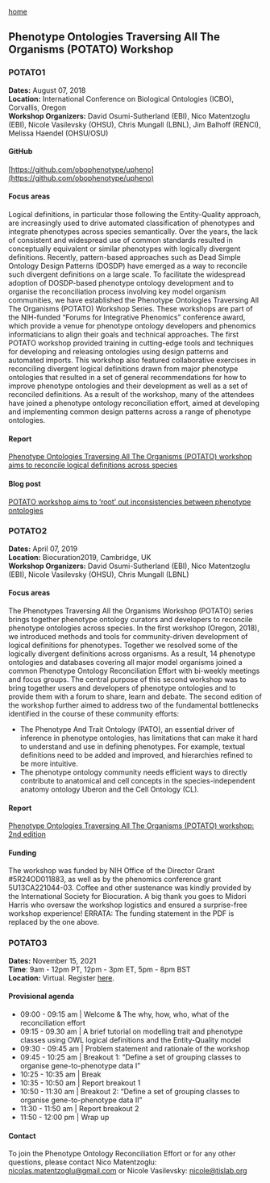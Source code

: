 [home](https://monarch-initiative.github.io/phenomics/)

## Phenotype Ontologies Traversing All The Organisms (POTATO) Workshop

### POTATO1
**Dates:** August 07, 2018   
**Location:** International Conference on Biological Ontologies (ICBO), Corvallis, Oregon  
**Workshop Organizers:** David Osumi-Sutherland (EBI), Nico Matentzoglu (EBI), Nicole Vasilevsky (OHSU), Chris Mungall (LBNL), Jim Balhoff (RENCI), Melissa Haendel (OHSU/OSU)   

#### GitHub
[https://github.com/obophenotype/upheno](https://github.com/obophenotype/upheno)

#### Focus areas
Logical definitions, in particular those following the Entity-Quality approach, are increasingly used to drive automated classification of phenotypes and integrate phenotypes across species semantically. Over the years, the lack of consistent and widespread use of common standards resulted in conceptually equivalent or similar phenotypes with logically divergent definitions. Recently, pattern-based approaches such as Dead Simple Ontology Design Patterns (DOSDP) have emerged as a way to reconcile such divergent definitions on a large scale. To facilitate the widespread adoption of DOSDP-based phenotype ontology development and to organise the reconciliation process involving key model organism communities, we have established the Phenotype Ontologies Traversing All The Organisms (POTATO) Workshop Series. These workshops are part of the NIH-funded “Forums for Integrative Phenomics” conference award, which provide a venue for phenotype ontology developers and phenomics informaticians to align their goals and technical approaches. The first POTATO workshop provided training in cutting-edge tools and techniques for developing and releasing ontologies using design patterns and automated imports. This workshop also featured collaborative exercises in reconciling divergent logical definitions drawn from major phenotype ontologies that resulted in a set of general recommendations for how to improve phenotype ontologies and their development as well as a set of reconciled definitions. As a result of the workshop, many of the attendees have joined a phenotype ontology reconciliation effort, aimed at developing and implementing common design patterns across a range of phenotype ontologies.

#### Report 
[Phenotype Ontologies Traversing All The Organisms (POTATO) workshop aims to reconcile logical definitions across species](https://zenodo.org/record/2382757)  
 
####  Blog post
[POTATO workshop aims to ‘root’ out inconsistencies between phenotype ontologies](https://medium.com/@MonarchInit/potato-workshop-aims-to-root-out-inconsistencies-between-phenotype-ontologies-1baf37e2df30)

### POTATO2
**Dates:** April 07, 2019  
**Location:** Biocuration2019, Cambridge, UK    
**Workshop Organizers:** David Osumi-Sutherland (EBI), Nico Matentzoglu (EBI), Nicole Vasilevsky (OHSU), Chris Mungall (LBNL)  

#### Focus areas
The Phenotypes Traversing All the Organisms Workshop (POTATO) series brings together phenotype ontology curators and developers to reconcile phenotype ontologies across species. In the first workshop (Oregon, 2018), we introduced methods and tools for community-driven development of logical definitions for phenotypes. Together we resolved some of the logically divergent definitions across organisms. As a result, 14 phenotype ontologies and databases covering all major model organisms joined a common Phenotype Ontology Reconciliation Effort with bi-weekly meetings and focus groups. The central purpose of this second workshop was to bring together users and developers of phenotype ontologies and to provide them with a forum to share, learn and debate. The second edition of the workshop further aimed to address two of the fundamental bottlenecks identified in the course of these community efforts:
- The Phenotype And Trait Ontology (PATO), an essential driver of inference in phenotype ontologies, has limitations that can make it hard to understand and use in defining phenotypes. For example, textual definitions need to be added and improved, and hierarchies refined to be more intuitive. 
- The phenotype ontology community needs efficient ways to directly contribute to anatomical and cell concepts in the species-independent anatomy ontology Uberon and the Cell Ontology (CL).

#### Report
[Phenotype Ontologies Traversing All The Organisms (POTATO) workshop: 2nd edition](https://zenodo.org/record/3352149#.Xa4u5JNKgl4) 

#### Funding
The workshop was funded by NIH Office of the Director Grant #5R24OD011883, as well as by the phenomics conference grant 5U13CA221044-03. Coffee and other sustenance was kindly provided by the International Society for Biocuration. A big thank you goes to Midori Harris who oversaw the workshop logistics and ensured a surprise-free workshop experience! ERRATA: The funding statement in the PDF is replaced by the one above.

### POTATO3
**Dates:** November 15, 2021  
**Time**: 9am - 12pm PT, 12pm - 3pm ET, 5pm - 8pm BST   
**Location:** Virtual. Register [here](https://docs.google.com/forms/d/e/1FAIpQLSe5jYooAg7MIZarzVQPEWsIGasTNPqxNILDb-gGN3yplypASQ/viewform).  

#### Provisional agenda
- 09:00 - 09:15 am | Welcome & The why, how, who, what of the reconciliation effort 
- 09:15 - 09.30 am | A brief tutorial on modelling trait and phenotype classes using OWL logical definitions and the Entity-Quality model  
- 09:30 - 09:45 am | Problem statement and rationale of the workshop 
- 09:45 - 10:25 am | Breakout 1: “Define a set of grouping classes to organise gene-to-phenotype data I” 
- 10:25 - 10:35 am | Break 
- 10:35 - 10:50 am | Report breakout 1 
- 10:50 - 11:30 am | Breakout 2: “Define a set of grouping classes to organise gene-to-phenotype data II” 
- 11:30 - 11:50 am | Report breakout 2 
- 11:50 - 12:00 pm | Wrap up 

#### Contact
To join the Phenotype Ontology Reconciliation Effort or for any other questions, please contact Nico Matentzoglu: [nicolas.matentzoglu@gmail.com](mailto:nicolas.matentzoglu@gmail.com ) or Nicole Vasilevsky: [nicole@tislab.org](mailto:nicole@tislab.org)
